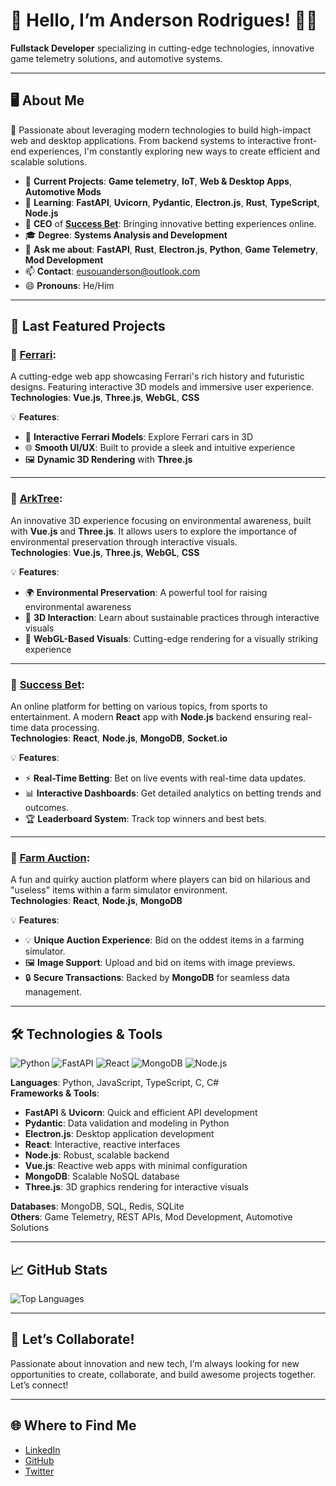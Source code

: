 # 👋 **Hello, I’m Anderson Rodrigues!** 🚗🚀
**Fullstack Developer** specializing in cutting-edge technologies, innovative game telemetry solutions, and automotive systems.

---

## 🖥️ **About Me**
💚 Passionate about leveraging modern technologies to build high-impact web and desktop applications. From backend systems to interactive front-end experiences, I'm constantly exploring new ways to create efficient and scalable solutions.

- 🔭 **Current Projects**: **Game telemetry**, **IoT**, **Web & Desktop Apps**, **Automotive Mods**
- 🌱 **Learning**: **FastAPI**, **Uvicorn**, **Pydantic**, **Electron.js**, **Rust**, **TypeScript**, **Node.js**
- 🏢 **CEO** of **[Success Bet](https://apostouganhou.vercel.app/)**: Bringing innovative betting experiences online.
- 🎓 **Degree**: **Systems Analysis and Development**
- 💬 **Ask me about**: **FastAPI**, **Rust**, **Electron.js**, **Python**, **Game Telemetry**, **Mod Development**
- 📫 **Contact**: [eusouanderson@outlook.com](mailto:eusouanderson@outlook.com)
- 😄 **Pronouns**: He/Him

---

## 🚀 **Last Featured Projects**

### 🚗 **[Ferrari](https://ferrari-tan.vercel.app/)**:  
A cutting-edge web app showcasing Ferrari's rich history and futuristic designs. Featuring interactive 3D models and immersive user experience.  
**Technologies**: **Vue.js**, **Three.js**, **WebGL**, **CSS**

💡 **Features**:
- 🚗 **Interactive Ferrari Models**: Explore Ferrari cars in 3D
- 🌐 **Smooth UI/UX**: Built to provide a sleek and intuitive experience
- 🖼️ **Dynamic 3D Rendering** with **Three.js**

---

### 🌳 **[ArkTree](https://ark-tree.vercel.app/)**:  
An innovative 3D experience focusing on environmental awareness, built with **Vue.js** and **Three.js**. It allows users to explore the importance of environmental preservation through interactive visuals.  
**Technologies**: **Vue.js**, **Three.js**, **WebGL**, **CSS**

💡 **Features**:
- 🌍 **Environmental Preservation**: A powerful tool for raising environmental awareness
- 🌱 **3D Interaction**: Learn about sustainable practices through interactive visuals
- 🚀 **WebGL-Based Visuals**: Cutting-edge rendering for a visually striking experience

---

### 💸 **[Success Bet](https://apostouganhou.vercel.app/)**:  
An online platform for betting on various topics, from sports to entertainment. A modern **React** app with **Node.js** backend ensuring real-time data processing.  
**Technologies**: **React**, **Node.js**, **MongoDB**, **Socket.io**

💡 **Features**:
- ⚡ **Real-Time Betting**: Bet on live events with real-time data updates.
- 📊 **Interactive Dashboards**: Get detailed analytics on betting trends and outcomes.
- 🏆 **Leaderboard System**: Track top winners and best bets.

---

### 🐄 **[Farm Auction](https://farm-simulator-auction-mod.vercel.app/)**:  
A fun and quirky auction platform where players can bid on hilarious and "useless" items within a farm simulator environment.  
**Technologies**: **React**, **Node.js**, **MongoDB**

💡 **Features**:
- 💡 **Unique Auction Experience**: Bid on the oddest items in a farming simulator.
- 🖼️ **Image Support**: Upload and bid on items with image previews.
- 🔒 **Secure Transactions**: Backed by **MongoDB** for seamless data management.

---

## 🛠️ **Technologies & Tools**

![Python](https://img.shields.io/badge/Python-3776AB?style=for-the-badge&logo=python&logoColor=white)
![FastAPI](https://img.shields.io/badge/FastAPI-009688?style=for-the-badge&logo=fastapi&logoColor=white)
![React](https://img.shields.io/badge/React-61DAFB?style=for-the-badge&logo=react&logoColor=black)
![MongoDB](https://img.shields.io/badge/MongoDB-47A248?style=for-the-badge&logo=mongodb&logoColor=white)
![Node.js](https://img.shields.io/badge/Node.js-43853D?style=for-the-badge&logo=node-dot-js&logoColor=white)

**Languages**: Python, JavaScript, TypeScript, C, C#  
**Frameworks & Tools**:
- **FastAPI** & **Uvicorn**: Quick and efficient API development
- **Pydantic**: Data validation and modeling in Python
- **Electron.js**: Desktop application development
- **React**: Interactive, reactive interfaces
- **Node.js**: Robust, scalable backend
- **Vue.js**: Reactive web apps with minimal configuration
- **MongoDB**: Scalable NoSQL database
- **Three.js**: 3D graphics rendering for interactive visuals

**Databases**: MongoDB, SQL, Redis, SQLite  
**Others**: Game Telemetry, REST APIs, Mod Development, Automotive Solutions

---

## 📈 **GitHub Stats**


![Top Languages](https://github-readme-stats.vercel.app/api/top-langs/?username=eusouanderson&layout=compact&theme=dark)

---

## 🤝 **Let’s Collaborate!**
Passionate about innovation and new tech, I’m always looking for new opportunities to create, collaborate, and build awesome projects together. Let’s connect!

---

## 🌐 **Where to Find Me**

- [LinkedIn](https://www.linkedin.com/in/anderson-rodrigues-24003823b/)
- [GitHub](https://github.com/eusouanderson)
- [Twitter](https://twitter.com/seu-twitter)
